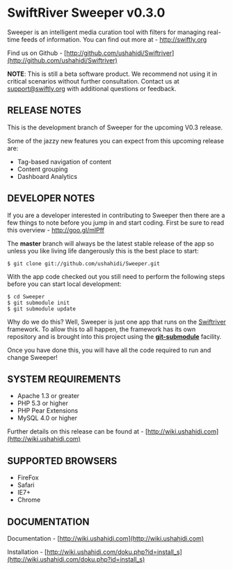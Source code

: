 SwiftRiver Sweeper v0.3.0
==============
 
Sweeper is an intelligent media curation tool with filters for managing real-time feeds of information.  You can find out more at - http://swiftly.org

Find us on Github - [http://github.com/ushahidi/Swiftriver](http://github.com/ushahidi/Swiftriver)

**NOTE**: This is still a beta software product. We recommend not using it in critical scenarios without further consultation. Contact us at support@swiftly.org with additional questions or feedback.

RELEASE NOTES
-------------
This is the development branch of Sweeper for the upcoming V0.3 release.

Some of the jazzy new features you can expect from this upcoming release are:

* Tag-based navigation of content
* Content grouping
* Dashboard Analytics


DEVELOPER NOTES
---------------

If you are a developer interested in contributing to Sweeper then there are a few things to note
before you jump in and start coding. First be sure to read this overview - http://goo.gl/mlPff

The **master** branch will always be the latest stable release of the app so unless you
like living life dangerously this is the best place to start:

    $ git clone git://github.com/ushahidi/Sweeper.git

With the app code checked out you still need to perform the following steps before you can
start local development:

    $ cd Sweeper
    $ git submodule init
    $ git submodule update

Why do we do this? Well, Sweeper is just one app that runs on the [Swiftriver](http://github.com/ushahidi/Swiftriver)
framework. To allow this to all happen, the framework has its own repository and is brought into
this project using the [**git-submodule**](http://chrisjean.com/2009/04/20/git-submodules-adding-using-removing-and-updating/)
facility.

Once you have done this, you will have all the code required to run and change Sweeper!


SYSTEM REQUIREMENTS
-------------------

* Apache 1.3 or greater
* PHP 5.3 or higher
* PHP Pear Extensions
* MySQL 4.0 or higher
	
Further details on this release can be found at - [http://wiki.ushahidi.com](http://wiki.ushahidi.com)

SUPPORTED BROWSERS
------------------
* FireFox
* Safari
* IE7+
* Chrome

DOCUMENTATION
-------------

Documentation - [http://wiki.ushahidi.com](http://wiki.ushahidi.com)

Installation - [http://wiki.ushahidi.com/doku.php?id=install_s](http://wiki.ushahidi.com/doku.php?id=install_s)